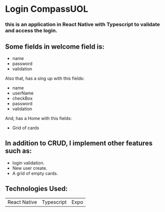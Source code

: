 # Login CompassUOL
### this is an application in React Native with Typescript to validate and access the login.

## Some fields in welcome field is:

+ name 
+ password
+ validation

  
Also that, has a sing up with this fields:

+ name
+ userName
+ checkBox
+ password
+ validation

And, has a Home with this fields:

+ Grid of cards

## In addition to CRUD, I implement other features such as:

* login validation.
* New user create.
* A grid of empty cards.


## Technologies Used:

<table>
  <tr>
    <td>React Native</td>
    <td>Typescript</td>
    <td>Expo</td>
  </tr>
</table>
